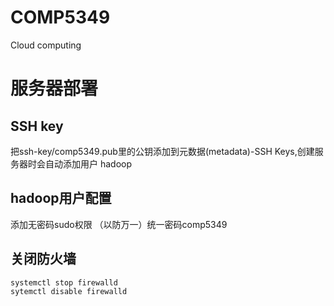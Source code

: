 # COMP5349
Cloud computing

# 服务器部署

## SSH key
把ssh-key/comp5349.pub里的公钥添加到元数据(metadata)-SSH Keys,创建服务器时会自动添加用户 hadoop

## hadoop用户配置
添加无密码sudo权限
（以防万一）统一密码comp5349

## 关闭防火墙
    systemctl stop firewalld
    sytemctl disable firewalld
